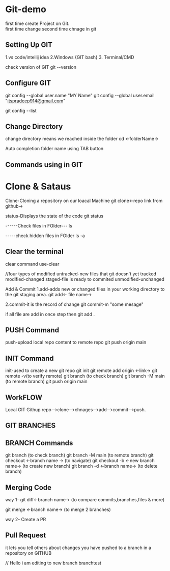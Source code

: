 # Git-demo
first time create Project on Git.
<br>
first time change 
second time chnage in git

Setting Up GIT
----------------
 1.vs code/intellij idea
2.Windows {GIT bash}
3. Terminal/CMD

check version of GIT
    git --version

Configure GIT
--------------------
git config --global user.name "MY Name"
git config --global user.email "itspradeep914@gmail.com"

git config --list


Change Directory
--------------------
change directory means we reached inside the folder
    cd <-folderName->

Auto completion folder name using TAB button

 Commands using in GIT
------------------------

Clone & Sataus
===============
Clone-Cloning a repository on our loacal Machine
    git clone<-repo link from github->

status-Displays the state of the code
    git status

------Check files in FOlder---
ls

-----check hidden files in FOlder
ls -a

Clear the terminal
-------------------
clear command use-clear

 //four types of modified
 untracked-new files that git doesn't yet tracked
modified-changed
staged-file is ready to commited
unmodified-unchanged

Add & Commit
1.add-adds new or changed files in your working directory to the git staging area.
    git add<- file name->

2.commit-it is the record of change
    git commit-m "some mesage"

if all file are add in once step then
    git add .

PUSH Command
-------------

push-upload local repo content to remote repo
    git push origin main

INIT Command
--------------
init-used to create a new git repo
    git init
    git remote add origin <-link->
    git remote -v(to verify remote)
    git branch (to check branch)
    git branch -M main (to remote branch)
    git push origin main

WorkFLOW
-----------
Local GIT
    Githup repo-->clone-->chnages-->add-->commit-->push.


GIT BRANCHES
----------------

BRANCH Commands
-----------------
git branch (to check branch)
git branch -M main (to remote branch)
git checkout <-branch name -> (to navigate)
git checkout -b <-new branch name-> (to create new branch)
git branch -d <-branch name-> (to delete branch)

Merging Code
---------------
way 1-
git diff<-branch name-> (to compare commits,branches,files & more)

git merge <-branch name-> (to merge 2 branches)

way 2-
Create a PR

Pull Request
------------
it lets you tell others about changes you have pushed to a branch in a repository on GITHUB

// Hello i am editing to new branch  branchtest


